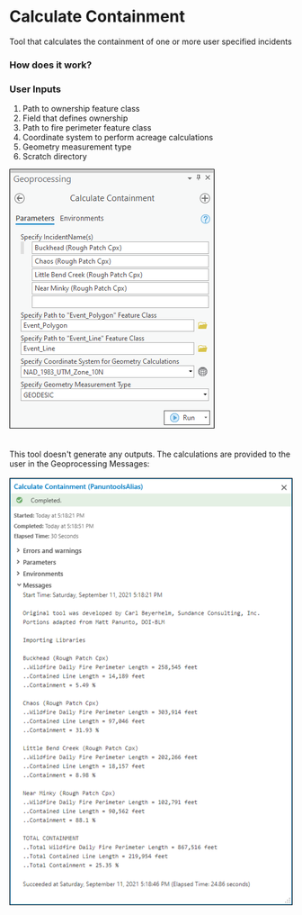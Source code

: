 # Calculate Containment

Tool that calculates the containment of one or more user specified incidents

### How does it work?



### User Inputs

1. Path to ownership feature class
2. Field that defines ownership
3. Path to fire perimeter feature class
4. Coordinate system to perform acreage calculations
5. Geometry measurement type
6. Scratch directory

![screenshot_CalculateContainment_1.png](/docs/screenshot_CalculateContainment_1.png?raw=true)
\
\
\
This tool doesn't generate any outputs. The calculations are provided to the user in the Geoprocessing Messages:
\
\
![screenshot_CalculateContainment_2.png](/docs/screenshot_CalculateContainment_2.png?raw=true)
